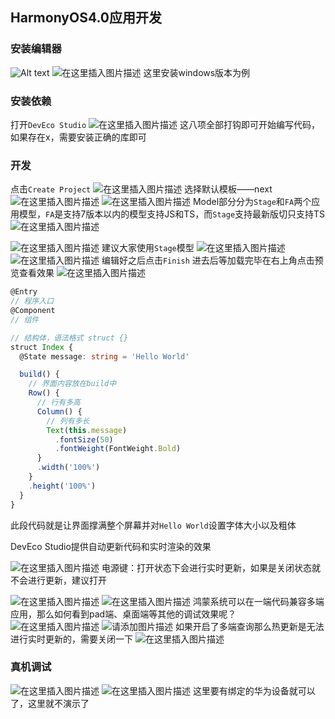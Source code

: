 ## HarmonyOS4.0应用开发
### 安装编辑器
![Alt text](assets/HarmonyOS4.0%E7%B3%BB%E5%88%97%E2%80%94%E2%80%9401%E3%80%81%E4%B8%8B%E8%BD%BD%E3%80%81%E5%AE%89%E8%A3%85%E3%80%81%E9%85%8D%E7%BD%AE%E7%8E%AF%E5%A2%83%E3%80%81%E6%90%AD%E5%BB%BA%E9%A1%B5%E9%9D%A2%E4%BB%A5%E5%8F%8A%E8%BF%90%E8%A1%8C%E7%A4%BA%E4%BE%8B%E4%BB%A3%E7%A0%81/image.png)
![在这里插入图片描述](./assets/HarmonyOS4.0系列——01、下载、安装、配置环境、搭建页面以及运行示例代码/1.png)
这里安装windows版本为例
### 安装依赖
打开`DevEco Studio`
![在这里插入图片描述](./assets/HarmonyOS4.0系列——01、下载、安装、配置环境、搭建页面以及运行示例代码/2.png)
这八项全部打钩即可开始编写代码，如果存在x，需要安装正确的库即可
### 开发
点击`Create Project`
![在这里插入图片描述](./assets/HarmonyOS4.0系列——01、下载、安装、配置环境、搭建页面以及运行示例代码/3.png)
选择默认模板——next
![在这里插入图片描述](./assets/HarmonyOS4.0系列——01、下载、安装、配置环境、搭建页面以及运行示例代码/4.png)
![在这里插入图片描述](./assets/HarmonyOS4.0系列——01、下载、安装、配置环境、搭建页面以及运行示例代码/5.png)
Model部分分为`Stage`和`FA`两个应用模型，`FA`是支持7版本以内的模型支持JS和TS，而`Stage`支持最新版切只支持TS
![在这里插入图片描述](./assets/HarmonyOS4.0系列——01、下载、安装、配置环境、搭建页面以及运行示例代码/6.png)

![在这里插入图片描述](./assets/HarmonyOS4.0系列——01、下载、安装、配置环境、搭建页面以及运行示例代码/7.png)
建议大家使用`Stage`模型
![在这里插入图片描述](./assets/HarmonyOS4.0系列——01、下载、安装、配置环境、搭建页面以及运行示例代码/8.png)
![在这里插入图片描述](./assets/HarmonyOS4.0系列——01、下载、安装、配置环境、搭建页面以及运行示例代码/9.png)
编辑好之后点击`Finish`
进去后等加载完毕在右上角点击预览查看效果
![在这里插入图片描述](./assets/HarmonyOS4.0系列——01、下载、安装、配置环境、搭建页面以及运行示例代码/10.png)
```ts
@Entry
// 程序入口
@Component
// 组件

// 结构体，语法格式 struct {}
struct Index {
  @State message: string = 'Hello World'

  build() {
    // 界面内容放在build中
    Row() {
      // 行有多高
      Column() {
        // 列有多长
        Text(this.message) 
          .fontSize(50)
          .fontWeight(FontWeight.Bold)
      }
      .width('100%')
    }
    .height('100%')
  }
}
```

此段代码就是让界面撑满整个屏幕并对`Hello World`设置字体大小以及粗体


DevEco Studio提供自动更新代码和实时渲染的效果


![在这里插入图片描述](./assets/HarmonyOS4.0系列——01、下载、安装、配置环境、搭建页面以及运行示例代码/11.png)
电源键：打开状态下会进行实时更新，如果是关闭状态就不会进行更新，建议打开

![在这里插入图片描述](./assets/HarmonyOS4.0系列——01、下载、安装、配置环境、搭建页面以及运行示例代码/12.png)
![在这里插入图片描述](./assets/HarmonyOS4.0系列——01、下载、安装、配置环境、搭建页面以及运行示例代码/13.png)
鸿蒙系统可以在一端代码兼容多端应用，那么如何看到pad端、桌面端等其他的调试效果呢？
![在这里插入图片描述](./assets/HarmonyOS4.0系列——01、下载、安装、配置环境、搭建页面以及运行示例代码/14.png)
![请添加图片描述](./assets/HarmonyOS4.0系列——01、下载、安装、配置环境、搭建页面以及运行示例代码/15.gif)
如果开启了多端查询那么热更新是无法进行实时更新的，需要关闭一下
![在这里插入图片描述](./assets/HarmonyOS4.0系列——01、下载、安装、配置环境、搭建页面以及运行示例代码/16.png)
### 真机调试
![在这里插入图片描述](./assets/HarmonyOS4.0系列——01、下载、安装、配置环境、搭建页面以及运行示例代码/17.png)
![在这里插入图片描述](./assets/HarmonyOS4.0系列——01、下载、安装、配置环境、搭建页面以及运行示例代码/18.png)
这里要有绑定的华为设备就可以了，这里就不演示了